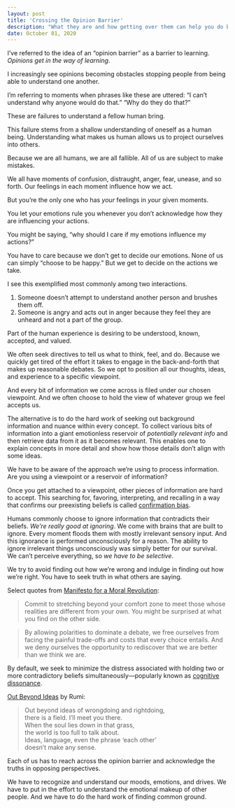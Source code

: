 ```yaml
---
layout: post
title: 'Crossing the Opinion Barrier'
description: "What they are and how getting over them can help you do better."
date: October 01, 2020
---
```


I’ve referred to the idea of an “opinion barrier” as a barrier to learning. *Opinions get in the way of learning*.

I increasingly see opinions becoming obstacles stopping people from being able to understand one another.

I’m referring to moments when phrases like these are uttered:
“I can’t understand why anyone would do that.” “Why do they do that?”

These are failures to understand a fellow human bring.

This failure stems from a shallow understanding of oneself as a human being. Understanding what makes us human allows us to project ourselves into others.

Because we are all humans, we are all fallible. All of us are subject to make mistakes.

We all have moments of confusion, distraught, anger, fear, unease, and so forth. Our feelings in each moment influence how we act.

But you’re the only one who has *your* feelings in *your* given moments. 

You let your emotions rule you whenever you don’t acknowledge how they are influencing your actions.

You might be saying, “why should I care if my emotions influence my actions?”

You have to care because we don’t get to decide our emotions. None of us can simply “choose to be happy.” But we get to decide on the actions we take.

I see this exemplified most commonly among two interactions.

1. Someone doesn’t attempt to understand another person and brushes them off.
2. Someone is angry and acts out in anger because they feel they are unheard and not a part of the group.

Part of the human experience is desiring to be understood, known, accepted, and valued.

We often seek directives to tell us what to think, feel, and do. Because we quickly get tired of the effort it takes to engage in the back-and-forth that makes up reasonable debates. So we opt to position all our thoughts, ideas, and experience to a specific viewpoint.

And every bit of information we come across is filed under our chosen viewpoint. And we often choose to hold the view of whatever group we feel accepts us.

The alternative is to do the hard work of seeking out background information and nuance within every concept. To collect various bits of information into a giant emotionless reservoir of *potentially relevant info* and then retrieve data from it as it becomes relevant. This enables one to explain concepts in more detail and show how those details don’t align with some ideas.

We have to be aware of the approach we’re using to process information. Are you using a viewpoint or a reservoir of information?

Once you get attached to a viewpoint, other pieces of information are hard to accept. This searching for, favoring, interpreting, and recalling in a way that confirms our preexisting beliefs is called [confirmation bias](https://effectiviology.com/confirmation-bias/).

Humans commonly choose to ignore information that contradicts their beliefs. *We’re really good at ignoring*. We come with brains that are built to ignore. Every moment floods them with mostly irrelevant sensory input. And this ignorance is performed unconsciously for a reason. The ability to ignore irrelevant things unconsciously was simply better for our survival. We can’t perceive everything, so *we have to be selective*.

We try to avoid finding out how we’re wrong and indulge in finding out how we’re right. You have to seek truth in what others are saying. 

Select quotes from [Manifesto for a Moral Revolution](https://lukasmurdock.com/manifesto-for-a-moral-revolution/):

> Commit to stretching beyond your comfort zone to meet those whose realities are different from your own. You might be surprised at what you find on the other side.

> By allowing polarities to dominate a debate, we free ourselves from facing the painful trade-offs and costs that every choice entails. And we deny ourselves the opportunity to rediscover that we are better than we think we are.


By default, we seek to minimize the distress associated with holding two or more contradictory beliefs simultaneously—popularly known as [cognitive dissonance](https://en.wikipedia.org/wiki/Cognitive_dissonance).

[Out Beyond Ideas](https://nationalpoetryday.co.uk/poem/out-beyond-ideas/) by Rumi:
> Out beyond ideas of wrongdoing and rightdoing,\
there is a field. I’ll meet you there.\
When the soul lies down in that grass,\
the world is too full to talk about.\
Ideas, language, even the phrase ‘each other’\
doesn’t make any sense.

Each of us has to reach across the opinion barrier and acknowledge the truths in opposing perspectives.

We have to recognize and understand our moods, emotions, and drives. We have to put in the effort to understand the emotional makeup of other people. And we have to do the hard work of finding common ground.

